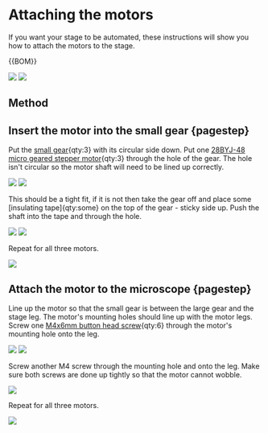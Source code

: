 # Attaching the motors
If you want your stage to be automated, these instructions will show you how to attach the motors to the stage.

{{BOM}}

[small gear]: models/small_gears.stl "{cat: 3DPrinted, note: All three gears are in the one file.}"
[28BYJ-48 micro geared stepper motor]: models/motor.md "{cat:part}"
[electrical tape]: "{cat:part}"
[M4x6mm button head screw]: "{cat:part}"

![](images/attaching_the_motors/non_printed_parts.jpg)
![](images/attaching_the_motors/printed_parts.jpg)

## Method

## Insert the motor into the small gear {pagestep}
Put the [small gear]{qty:3} with its circular side down. Put one [28BYJ-48 micro geared stepper motor]{qty:3} through the hole of the gear.  The hole isn't circular so the motor shaft will need to be lined up correctly.  

![](images/attaching_the_motors/motor_and_gear.jpg)
![](images/attaching_the_motors/gear_on_motor.jpg)

This should be a tight fit, if it is not then take the gear off and place some [insulating tape]{qty:some} on the top of the gear - sticky side up. Push the shaft into the tape and through the hole.

![](images/attaching_the_motors/motor_and_gear_and_tape.jpg)
![](images/attaching_the_motors/gear_on_motor_and_tape.jpg)

Repeat for all three motors.

![](images/attaching_the_motors/gear_on_motor_all.jpg)

## Attach the motor to the microscope {pagestep}

Line up the motor so that the small gear is between the large gear and the stage leg. The motor's mounting holes should line up with the motor legs. Screw one [M4x6mm button head screw]{qty:6} through the motor's mounting hole onto the leg.

![](images/attaching_the_motors/motor_in_position.jpg)
![](images/attaching_the_motors/motor_in_position_close_up.jpg)

Screw another M4 screw through the mounting hole and onto the leg.  Make sure both screws are done up tightly so that the motor cannot wobble.

![](images/attaching_the_motors/motor_both_screws.jpg)

Repeat for all three motors.

![](images/attaching_the_motors/motor_screwed_all_top.jpg)
